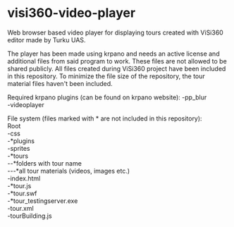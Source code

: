 # visi360-video-player
Web browser based video player for displaying tours created with ViSi360 editor made by Turku UAS.

The player has been made using krpano and needs an active license and additional files from said program to work. These files are not allowed to be shared publicly. All files created during ViSi360 project have been included in this repository. To minimize the file size of the repository, the tour material files haven't been included.

Required krpano plugins (can be found on krpano website):
-pp_blur  
-videoplayer  

File system (files marked with * are not included in this repository):  
Root  
-css  
-*plugins  
-sprites  
-*tours  
--*folders with tour name  
---*all tour materials (videos, images etc.)  
-index.html  
-*tour.js  
-*tour.swf  
-*tour_testingserver.exe  
-tour.xml  
-tourBuilding.js  
